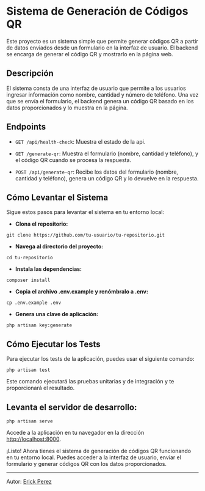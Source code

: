 # Sistema de Generación de Códigos QR

Este proyecto es un sistema simple que permite generar códigos QR a partir de datos enviados desde un formulario en la interfaz de usuario. El backend se encarga de generar el código QR y mostrarlo en la página web.

## Descripción

El sistema consta de una interfaz de usuario que permite a los usuarios ingresar información como nombre, cantidad y número de teléfono. Una vez que se envía el formulario, el backend genera un código QR basado en los datos proporcionados y lo muestra en la página.

## Endpoints

- `GET /api/health-check`: Muestra el estado de la api.

- `GET /generate-qr`: Muestra el formulario (nombre, cantidad y teléfono), y el código QR cuando se procesa la respuesta.

- `POST /api/generate-qr`: Recibe los datos del formulario (nombre, cantidad y teléfono), genera un código QR y lo devuelve en la respuesta.

## Cómo Levantar el Sistema

Sigue estos pasos para levantar el sistema en tu entorno local:

- **Clona el repositorio:**
```
git clone https://github.com/tu-usuario/tu-repositorio.git
```
- **Navega al directorio del proyecto:**
```
cd tu-repositorio
```
- **Instala las dependencias:**
```
composer install
```
- **Copia el archivo .env.example y renómbralo a .env:**
```
cp .env.example .env
```
- **Genera una clave de aplicación:**
```
php artisan key:generate
```
## Cómo Ejecutar los Tests

Para ejecutar los tests de la aplicación, puedes usar el siguiente comando:
```
php artisan test
```
Este comando ejecutará las pruebas unitarias y de integración y te proporcionará el resultado.

## Levanta el servidor de desarrollo:
```
php artisan serve
```

Accede a la aplicación en tu navegador en la dirección [http://localhost:8000](httpshttp://localhost:8000).

¡Listo! Ahora tienes el sistema de generación de códigos QR funcionando en tu entorno local. Puedes acceder a la interfaz de usuario, enviar el formulario y generar códigos QR con los datos proporcionados.

---
Autor: [Erick Perez](https://github.com/erickjpl/developer2)
